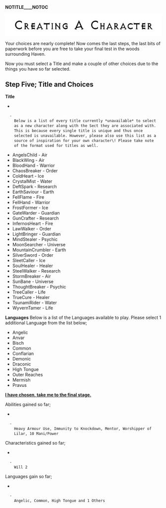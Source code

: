 __NOTITLE____NOTOC__

<div class="center" style="width: auto; margin-left: auto; margin-right: auto;">

![<File:CharGen.jpg>](CharGen.jpg "File:CharGen.jpg")

</div>

Your choices are nearly complete\! Now comes the last steps, the last
bits of paperwork before you are free to take your final test in the
woods surrounding Haven.

Now you must select a Title and make a couple of other choices due to
the things you have so far selected.

## **Step Five; Title and Choices**

**Title**

  -

      -
        Below is a list of every title currently *unavailable* to select
        as a new character along with the Sect they are associated with.
        This is because every single title is unique and thus once
        selected is unavailable. However, please also use this list as a
        source of inspiration for your own character\! Please take note
        of the format used for titles as well.

<!-- end list -->

  - AngelsChild - Air
  - BlackWing - Air
  - BloodHand - Warrior
  - ChaosBreaker - Order
  - ColdHeart - Ice
  - CrystalMist - Water
  - DeftSpark - Research
  - EarthSaviour - Earth
  - FellFlame - Fire
  - FellHand - Warrior
  - FrostFormer - Ice
  - GateWarder - Guardian
  - GunCrafter - Research
  - InfernosHeart - Fire
  - LawWalker - Order
  - LightBringer - Guardian
  - MindStealer - Psychic
  - MoonSearcher - Universe
  - MountainCrumbler - Earth
  - SilverSword - Order
  - SleetCaller - Ice
  - SoulHealer - Healer
  - SteelWalker - Research
  - StormBreaker - Air
  - SunBane - Universe
  - ThoughtBreaker - Psychic
  - TreeCaller - Life
  - TrueCure - Healer
  - TsunamiRider - Water
  - WyvernTamer - Life

**Languages** Below is a list of the Languages available to play. Please
select 1 additional Language from the list below;

  - Angelic
  - Anvar
  - Bisch
  - Common
  - Conflarian
  - Demonic
  - Draconic
  - High Tongue
  - Outer Reaches
  - Mermish
  - Pravus

**[I have chosen, take me to the final
stage.](GoldAngelEarthCLMeF "wikilink")**

Abilities gained so far;

  -

      -
        Heavy Armour Use, Immunity to Knockdown, Mentor, Worshipper of
        Lilar, 10 Mani/Power

Characteristics gained so far;

  -

      -
        Will 2

Languages gain so far;

  -

      -
        Angelic, Common, High Tongue and 1 Others